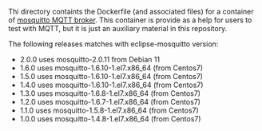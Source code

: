 Thi directory containts the Dockerfile (and associated files) for a container of [mosquitto MQTT broker](https://mosquitto.org).
This container is provide as a help for users to test with MQTT, but it is just an auxiliary material in this repository.

The following releases matches with eclipse-mosquitto version:
- 2.0.0 uses mosquitto-2.0.11 from Debian 11
- 1.6.0 uses mosquitto-1.6.10-1.el7.x86_64 (from Centos7)
- 1.5.0 uses mosquitto-1.6.10-1.el7.x86_64 (from Centos7)
- 1.4.0 uses mosquitto-1.6.10-1.el7.x86_64 (from Centos7)
- 1.3.0 uses mosquitto-1.6.8-1.el7.x86_64 (from Centos7)
- 1.2.0 uses mosquitto-1.6.7-1.el7.x86_64 (from Centos7)
- 1.1.0 uses mosquitto-1.5.8-1.el7.x86_64 (from Centos7)
- 1.0.0 uses mosquitto-1.4.8-1.el7.x86_64 (from Centos7)
